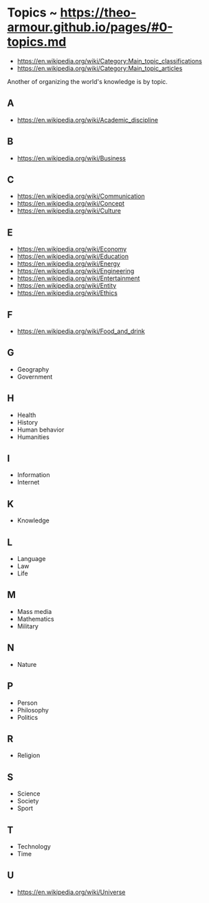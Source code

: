 # Topics ~ https://theo-armour.github.io/pages/#0-topics.md

* https://en.wikipedia.org/wiki/Category:Main_topic_classifications
* https://en.wikipedia.org/wiki/Category:Main_topic_articles

Another of organizing the world's knowledge is by topic.

## A

* https://en.wikipedia.org/wiki/Academic_discipline



## B

* https://en.wikipedia.org/wiki/Business


## C

* https://en.wikipedia.org/wiki/Communication
* https://en.wikipedia.org/wiki/Concept
* https://en.wikipedia.org/wiki/Culture

## E

* https://en.wikipedia.org/wiki/Economy
* https://en.wikipedia.org/wiki/Education
* https://en.wikipedia.org/wiki/Energy
* https://en.wikipedia.org/wiki/Engineering
* https://en.wikipedia.org/wiki/Entertainment
* https://en.wikipedia.org/wiki/Entity
* https://en.wikipedia.org/wiki/Ethics

## F

* https://en.wikipedia.org/wiki/Food_and_drink

## G

* Geography
* Government

## H

* Health
* History
* Human behavior
* Humanities

## I

* Information
* Internet

## K

* Knowledge


## L

* Language
* Law
* Life


## M

* Mass media
* Mathematics
* Military


## N

* Nature


## P

* Person
* Philosophy
* Politics


## R

* Religion


## S

* Science
* Society
* Sport


## T

* Technology
* Time


## U

* https://en.wikipedia.org/wiki/Universe
